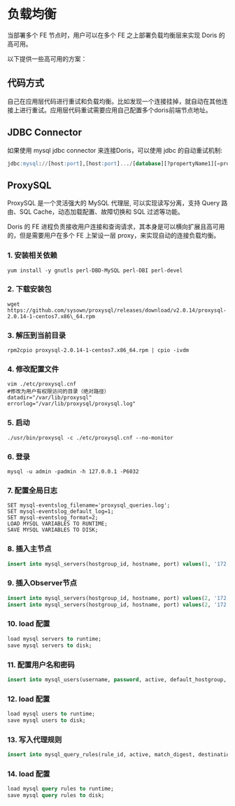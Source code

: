 # 负载均衡

当部署多个 FE 节点时，用户可以在多个 FE 之上部署负载均衡层来实现 Doris 的高可用。

以下提供一些高可用的方案：

## 代码方式

自己在应用层代码进行重试和负载均衡。比如发现一个连接挂掉，就自动在其他连接上进行重试。应用层代码重试需要应用自己配置多个doris前端节点地址。

## JDBC Connector

如果使用 mysql jdbc connector 来连接Doris，可以使用 jdbc 的自动重试机制:

~~~sql
jdbc:mysql://[host:port],[host:port].../[database][?propertyName1][=propertyValue1][&propertyName2][=propertyValue2]...
~~~

## ProxySQL

ProxySQL 是一个灵活强大的 MySQL 代理层, 可以实现读写分离，支持 Query 路由、SQL Cache，动态加载配置、故障切换和 SQL 过滤等功能。

Doris 的 FE 进程负责接收用户连接和查询请求，其本身是可以横向扩展且高可用的，但是需要用户在多个 FE 上架设一层 proxy，来实现自动的连接负载均衡。

### 1. 安装相关依赖

~~~shell
yum install -y gnutls perl-DBD-MySQL perl-DBI perl-devel
~~~

### 2. 下载安装包

~~~shell
wget https://github.com/sysown/proxysql/releases/download/v2.0.14/proxysql-2.0.14-1-centos7.x86\_64.rpm
~~~

### 3. 解压到当前目录

~~~shell
rpm2cpio proxysql-2.0.14-1-centos7.x86_64.rpm | cpio -ivdm
~~~

### 4. 修改配置文件

~~~shell
vim ./etc/proxysql.cnf 
#修改为用户有权限访问的目录（绝对路径）
datadir="/var/lib/proxysql"
errorlog="/var/lib/proxysql/proxysql.log"
~~~

### 5. 启动

~~~shell
./usr/bin/proxysql -c ./etc/proxysql.cnf --no-monitor
~~~

### 6. 登录

~~~shell
mysql -u admin -padmin -h 127.0.0.1 -P6032
~~~

### 7. 配置全局日志

~~~shell
SET mysql-eventslog_filename='proxysql_queries.log';
SET mysql-eventslog_default_log=1;
SET mysql-eventslog_format=2;
LOAD MYSQL VARIABLES TO RUNTIME;
SAVE MYSQL VARIABLES TO DISK;
~~~

### 8. 插入主节点

~~~sql
insert into mysql_servers(hostgroup_id, hostname, port) values(1, '172.26.92.139', 8533);
~~~

### 9. 插入Observer节点

~~~sql
insert into mysql_servers(hostgroup_id, hostname, port) values(2, '172.26.34.139', 9931);
insert into mysql_servers(hostgroup_id, hostname, port) values(2, '172.26.34.140', 9931);
~~~

### 10. load 配置

~~~sql
load mysql servers to runtime;
save mysql servers to disk;
~~~

### 11. 配置用户名和密码

~~~sql
insert into mysql_users(username, password, active, default_hostgroup, backend, frontend) values('root', '*94BDCEBE19083CE2A1F959FD02F964C7AF4CFC29', 1, 1, 1, 1);
~~~

### 12. load 配置

~~~sql
load mysql users to runtime; 
save mysql users to disk;
~~~

### 13. 写入代理规则

~~~sql
insert into mysql_query_rules(rule_id, active, match_digest, destination_hostgroup, mirror_hostgroup, apply) values(1, 1, '.', 1, 2, 1);
~~~

### 14. load 配置

~~~sql
load mysql query rules to runtime; 
save mysql query rules to disk;
~~~
